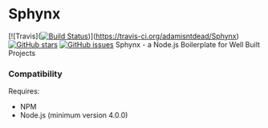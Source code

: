 # Sphynx
[![Travis]([![Build Status](https://travis-ci.org/adamisntdead/Sphynx.svg?branch=master)](https://travis-ci.org/adamisntdead/Sphynx))](https://travis-ci.org/adamisntdead/Sphynx) [![GitHub stars](https://img.shields.io/github/stars/adamisntdead/Sphynx.svg)](https://github.com/adamisntdead/Sphynx/stargazers) [![GitHub issues](https://img.shields.io/github/issues/adamisntdead/Sphynx.svg)](https://github.com/adamisntdead/Sphynx/issues)
Sphynx - a Node.js Boilerplate for Well Built Projects


### Compatibility
Requires:
* NPM
* Node.js (minimum version 4.0.0)
